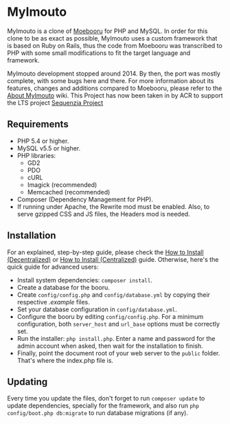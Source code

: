 # MyImouto

MyImouto is a clone of [Moebooru](https://github.com/moebooru/moebooru) for PHP and MySQL. In order for this clone to be as exact as possible, MyImouto uses a custom framework that is based on Ruby on Rails, thus the code from Moebooru was transcribed to PHP with some small modifications to fit the target language and framework.

MyImouto development stopped around 2014. By then, the port was mostly complete, with some bugs here and there. For more information about its features, changes and additions compared to Moebooru, please refer to the [About MyImouto](https://github.com/myimouto/myimouto/wiki/About-MyImouto) wiki. This Project has now been taken in by ACR to support the LTS project [Sequenzia Project](https://acr.moe/index.php?title=Sequenzia_Project)


## Requirements

  * PHP 5.4 or higher.
  * MySQL v5.5 or higher.
  * PHP libraries:
    * GD2
    * PDO
    * cURL
    * Imagick (recommended)
    * Memcached (recommended)
  * Composer (Dependency Management for PHP).
  * If running under Apache, the Rewrite mod must be enabled. Also, to serve gzipped CSS and JS files, the Headers mod is needed.


## Installation

For an explained, step-by-step guide, please check the [How to Install (Decentralized)](https://acr.moe/index.php/Build_a_Sequenzia_Booru) or [How to Install (Centralized)](https://acr.moe/index.php/Build_a_Sequenzia_Booru) guide. Otherwise, here's the quick guide for advanced users:

  * Install system dependencies: `composer install`.
  * Create a database for the booru.
  * Create `config/config.php` and `config/database.yml` by copying their respective _.example_ files.
  * Set your database configuration in `config/database.yml`.
  * Configure the booru by editing `config/config.php`. For a minimum configuration, both `server_host` and `url_base` options must be correctly set.
  * Run the installer: `php install.php`. Enter a name and password for the admin account when asked, then wait for the installation to finish.
  * Finally, point the document root of your web server to the `public` folder. That's where the index.php file is.


## Updating

Every time you update the files, don't forget to run `composer update` to update dependencies, specially for the framework, and also run `php config/boot.php db:migrate` to run database migrations (if any).
